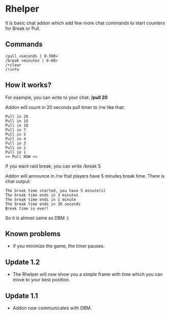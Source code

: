 # Rhelper
It is basic chat addon which add few more chat commands to start counters for Break or Pull.

## Commands
```
/pull <seconds | 0-300>
/break <minutes | 0-60>
/rclear
/rinfo
```

## How it works?
For example, you can write to your chat: **/pull 20**

Addon will count in 20 seconds pull timer to /rw like that:
```
Pull in 20
Pull in 15
Pull in 10
Pull in 7
Pull in 5
Pull in 4
Pull in 3
Pull in 2
Pull in 1
>> Pull NOW <<
```

If you want raid break, you can write /break 5

Addon will announce in /rw that players have 5 minutes break time. There is chat output:
```
The break time started, you have 5 minute(s)
The break time ends in 3 minutes
The break time ends in 1 minute
The break time ends in 30 seconds
Break time is over!
```

So it is almost same as DBM :)

## Known problems
- If you minimize the game, the timer pauses.

## Update 1.2
- The Rhelper will now show you a simple frame with time which you can move to your best position.

## Update 1.1
- Addon now communicates with DBM.
